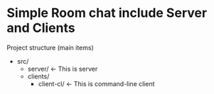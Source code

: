 # Simple Room chat include Server and Clients

Project structure (main items)
*   src/
    * server/ <- This is server
    * clients/
        * client-cl/ <- This is command-line client
